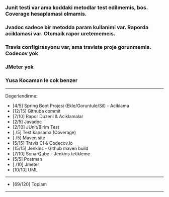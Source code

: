 ### Junit testi var ama koddaki metodlar test edilmemis, bos. Coverage hesaplamasi olmamis.
### Jvadoc sadece bir metodda param kullanimi var. Raporda aciklamasi var. Otomaik rapor uretememeis.
### Travis configirasyonu var, ama traviste proje gorunmemis. Codecov yok
### JMeter yok
### Yusa Kocaman le cok benzer
**************************************************************************
Degerlendirme:

* [4/5] Spring Boot Projesi (Ekle/Goruntule/Sil)  - Aciklama
* [12/15] Githuba commit
* [7/10] Rapor Duzeni & Aciklamalar
* [2/5] Javadoc
* [2/10] JUnit/Birim Test
* [ /5] Test kapsama (Coverage)
* [ /5] Maven site
* [5/15] Travis CI & Codecov.io
* [15/15] Jenkins - Github maven build
* [7/10] SonarQube - Jenkins tetikleme
* [5/5] Postman
* [ /10] Jmeter
* [10/10] UML
---------------------------
* [69/120] Toplam

**************************************************************************